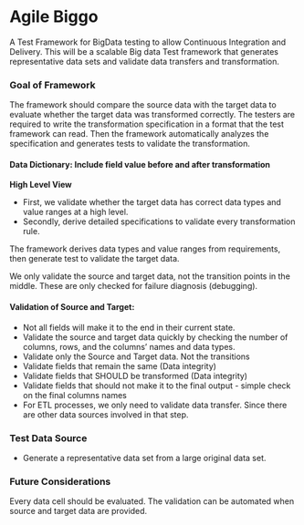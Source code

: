 # Agile Biggo
A Test Framework for BigData testing to allow Continuous Integration and Delivery.  This will be a scalable Big data Test framework that generates representative data sets and validate data transfers and transformation.

### Goal of Framework
The framework should compare the source data with the target data to evaluate whether the target data was transformed correctly. The testers are required to write the transformation specification in a format that the test framework can read. Then the framework automatically analyzes the specification and generates tests to validate the transformation.

#### Data Dictionary:  Include field value before and after transformation
__High Level View__
*  First, we validate whether the target data has correct data types and value ranges at a high level.
*  Secondly, derive detailed specifications to validate every transformation rule.

The framework derives data types and value ranges from requirements, then generate test to validate the target
data. 

We only validate the source and target data, not the transition points in the middle. These are only checked for
failure diagnosis (debugging).


#### Validation of Source and Target:
* Not all fields will make it to the end in their current state.
* Validate the source and target data quickly by checking the number of columns, rows, and the columns’ names and data types.
* Validate only the Source and Target data.  Not the transitions 
* Validate fields that remain the same (Data integrity)
* Validate fields that SHOULD be transformed (Data integrity)
* Validate fields that should not make it to the final output - simple check on the final columns names
* For ETL processes, we only need to validate data transfer. Since there are other data sources involved in that step.

### Test Data Source
*  Generate a representative data set from a large original data set.


### Future Considerations
Every data cell should be evaluated. The validation can be automated when source and target data are provided.







